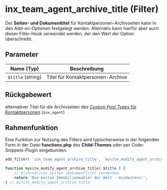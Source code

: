 # inx_team_agent_archive_title (Filter)

Der **Seiten- und Dokumenttitel** für Kontaktpersonen-Archivseiten kann in den Add-on-Optionen festgelegt werden. Alternativ kann hierfür aber auch dieser Filter-Hook verwendet werden, der den Wert der Option überschreibt.

## Parameter

| Name (Typ) | Beschreibung |
| ---------- | ------------ |
| `$title` (string) | Titel für Kontaktpersonen-Archive |

## Rückgabewert

alternativer Titel für die Archivseiten des [*Custom Post Types* für Kontaktpersonen](../beitragsarten) (`inx_agent`)

## Rahmenfunktion

Eine Funktion zur Nutzung des Filters wird typischerweise in der folgenden Form in der Datei **functions.php** des **Child-Themes** oder per Code-Snippets-Plugin eingebunden.

```php
add_filter( 'inx_team_agent_archive_title', 'mysite_modify_agent_archive_title' );

function mysite_modify_agent_archive_title( $title ) {
	// Alternativen Seiten-/Dokumenttitel verwenden.
	return 'Die besten Immobilienmakler der Welt - mindestens!';
} // mysite_modify_agent_archive_title
```